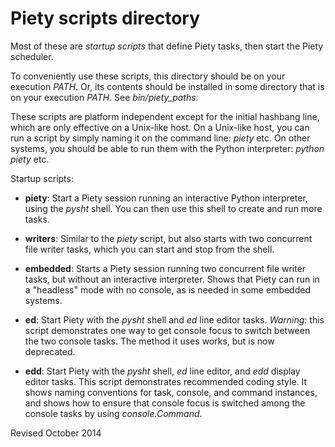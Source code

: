 
Piety scripts directory
=======================

Most of these are *startup scripts* that define Piety tasks, then
start the Piety scheduler.  

To conveniently use these scripts, this directory should be on your
execution *PATH*.  Or, its contents should be installed in some
directory that is on your execution *PATH*.  See *bin/piety_paths*.

These scripts are platform independent except for the initial hashbang
line, which are only effective on a Unix-like host.  On a Unix-like
host, you can run a script by simply naming it on the command line:
*piety* etc.  On other systems, you should be able to run them with the
Python interpreter: *python piety* etc.

Startup scripts:

- **piety**: Start a Piety session running an interactive Python
 interpreter, using the *pysht* shell.  You can then use this shell to
 create and run more tasks.

- **writers**: Similar to the *piety* script, but also starts with
    two concurrent file writer tasks, which you can start and stop
    from the shell.

- **embedded**: Starts a Piety session running two concurrent file writer
   tasks, but without an interactive interpreter.  Shows that Piety
   can run in a "headless" mode with no console, as is needed in some
   embedded systems.

- **ed**: Start Piety with the *pysht* shell and *ed* line editor
    tasks.  *Warning*: this script demonstrates one way to get console
    focus to switch between the two console tasks.  The method it uses
    works, but is now deprecated.

- **edd**: Start Piety with the *pysht* shell, *ed* line editor, and
    *edd* display editor tasks.  This script demonstrates recommended
    coding style.  It shows naming conventions for task, console, and
    command instances, and shows how to ensure that console focus is
    switched among the console tasks by using *console.Command*.

Revised October 2014
